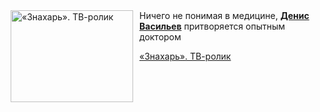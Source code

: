 <!--2025-07-31 23:38:02-->
<div class="yb">
  <div class="rss kino_kino"><a href="https://www.kino-teatr.ru/video/51957/" title="«Знахарь». ТВ-ролик"><img src="https://www.kino-teatr.ru/video/7/5/51957/poster.jpg" width="196" height="147" align="left" hspace="5" style="margin: 0px 10px 0px 5px" alt="«Знахарь». ТВ-ролик"/></a>Ничего не понимая в медицине, <a href=https://www.kino-teatr.ru/kino/acter/m/ros/30704/bio/ target=_blank><strong>Денис Васильев</strong></a> притворяется опытным доктором <p class="titl"><a href="https://www.kino-teatr.ru/video/51957/">«Знахарь». ТВ-ролик</a></p></div>
</div>
